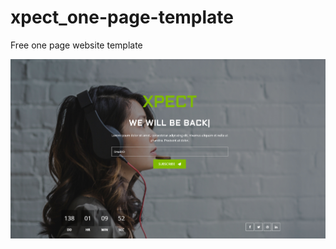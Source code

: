 # xpect_one-page-template
Free one page website template

![ScreenShot](https://github.com/Goldenmace/xpect_one-page-template/blob/master/xpect.jpg)